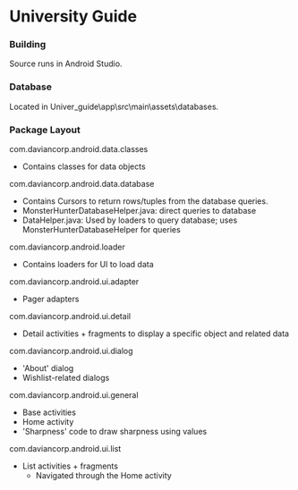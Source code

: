 University Guide
=======================
### Building

Source runs in Android Studio.

### Database

Located in Univer_guide\app\src\main\assets\databases.

### Package Layout

com.daviancorp.android.data.classes
  - Contains classes for data objects

com.daviancorp.android.data.database
  - Contains Cursors to return rows/tuples from the database queries.
  - MonsterHunterDatabaseHelper.java: direct queries to database
  - DataHelper.java: Used by loaders to query database; uses MonsterHunterDatabaseHelper for queries

com.daviancorp.android.loader
  - Contains loaders for UI to load data

com.daviancorp.android.ui.adapter
  - Pager adapters

com.daviancorp.android.ui.detail
  - Detail activities + fragments to display a specific object and related data

com.daviancorp.android.ui.dialog
  - 'About' dialog
  - Wishlist-related dialogs

com.daviancorp.android.ui.general
  - Base activities
  - Home activity
  - 'Sharpness' code to draw sharpness using values

com.daviancorp.android.ui.list
  - List activities + fragments
    - Navigated through the Home activity
